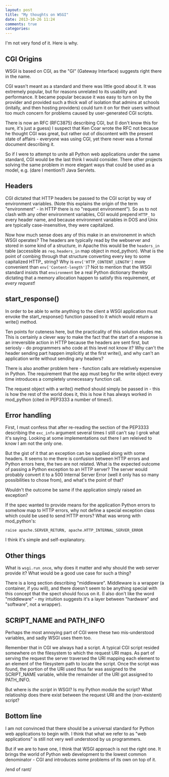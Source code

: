 ```yaml
---
layout: post
title: "My thoughts on WSGI"
date: 2013-10-26 11:24
comments: true
categories:
---
```


I'm not very fond of it. Here is why.

## CGI Origins

WSGI is based on CGI, as the "GI" (Gateway Interface) suggests right
there in the name.

CGI wasn't meant as a standard and there was little good about it. It
was extremely popular, but for reasons unrelated to its usability and
performance. It became popular because it was easy to turn on by the
provider and provided such a thick wall of isolation that admins at
schools (initally, and then hosting providers) could turn it on for
their users without too much concern for problems caused by
user-generated CGI scripts.

There is now an RFC (RFC3875) describing CGI, but (I don't know this
for sure, it's just a guess) I suspect that Ken Coar wrote the RFC not
because he thought CGI was great, but rather out of discontent with
the present state of affairs - everyone was using CGI, yet there never
was a formal document describing it.

So if I were to attempt to unite all Python web applications under the
same standard, CGI would be the last think I would consider. There
other projects solving the same problem in more elegant ways that
could be used as a model, e.g. (dare I mention?) Java Servlets.

## Headers

CGI dictated that HTTP headers be passed to the CGI script by way of
environment variables. (Note this explains the origin of the term
"environment" - in HTTP there is no "request environment"). So as to
not clash with any other environment variables, CGI would prepend
`HTTP_` to every header name, and because environment variables in DOS and
Unix are typically case-insensitive, they were capitalized.

Now how much sense does any of this make in an environemnt in which
WSGI operates? The headers are typically read by the webserver and
stored in some kind of a structure, in Apache this would be the
`headers_in` table (accessible as `req.headers_in` map object in
mod_python). What is the point of combing through that structure
converting every key to some capitalized HTTP_ string? Why is
`env['HTTP_CONTENT_LENGTH']` more convenient than
`env['Content-length']`? Not to mention that the WSGI standard insists
that `environment` be a real Python dictionary thereby dictating that a memory
allocation happen to satisfy this requirement, *at every request*!

## start_response()

In order to be able to write anything to the client a WSGI application
must envoke the start_response() function passed to it which would
return a write() method.

Ten points for cuteness here, but the practicality of this solution
eludes me. This is certainly a clever way to make the fact that the start
of a response is an irreversible action in HTTP because the headers are
sent first, but seriosly - do programmers who code at this level not
know it? Why can't the header sending part happen implicitly at the
first write(), and why can't an application write without sending any
headers?

There is also another problem here - function calls are relatively
expensive in Python. The requirement that the app must beg for the
write object every time introduces a completely unnecessary function
call.

The request object with a write() method should simply be passed in -
this is how the rest of the world does it, this is how it has always
worked in mod_python (cited in PEP3333 a number of times!).

## Error handling

First, I must confess that after re-reading the section of the PEP3333
describing the `exc_info` argument several times I still can't say I
grok what it's saying. Looking at some implementations out there I am
releived to know I am not the only one.

But the gist of it that an exception can be supplied along with some
headers. It seems to me there is confusion between HTTP errors and
Python errors here, the two are not related. What is the expected
outcome of passing a Python exception to an HTTP server? The server
would probably convert it to a 500 Internal Server Error (well it only
has so many possibilities to chose from), and what's the point of that?

Wouldn't the outcome be same if the application simply raised an
exception?

If the spec wanted to provide means for the application Python errors
to somehow map to HTTP errors, why not define a special exception
class which could be used to send HTTP errors? What was wrong with
mod_python's:

```
raise apache.SERVER_RETURN, apache.HTTP_INTERNAL_SERVER_ERROR
```

I think it's simple and self-explanatory.

## Other things

What is `wsgi.run_once`, why does it matter and why should the web
server provide it? What would be a good use case for such a thing?

There is a long section describing "middleware". Middleware is a
wrapper (a container, if you will), and there doesn't seem to be
anything special with this concept that the spect should focus on
it. (I also don't like the word "middleware" - my intuition suggests
it's a layer between "hardware" and "software", not a wrapper).

## SCRIPT_NAME and PATH_INFO

Perhaps the most annoying part of CGI were these two mis-understood
variables, and sadly WSGI uses them too.

Remember that in CGI we always had a script. A typical CGI script
resided somewhere on the filesystem to which the request URI maps. As
part of serving the request the server traversed the URI mapping each
element to an element of the filesystem path to locate the
script. Once the script was found, the portion of the URI used thus far
was assigned to the SCRIPT_NAME variable, while the remainder of the
URI got assigned to PATH_INFO.

But where is *the script* in WSGI? Is my Python module the script?
What relatioship does there exist between the request URI and the
(non-existent) script?

## Bottom line

I am not convinced that there should be a universal standard for
Python web applications to begin with. I think that what we refer to
as "web applications" is still not very well understood by us
programmers.

But if we are to have one, I think that WSGI approach is not the right
one. It brings the world of Python web development to the lowest
common denominator - CGI and introduces some problems of its own on
top of it.

/end of rant/
